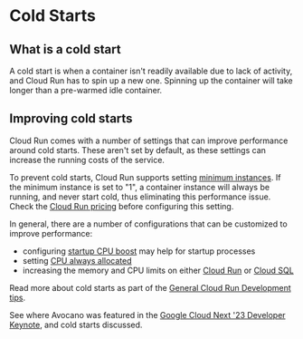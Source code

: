 # Cold Starts


## What is a cold start

A cold start is when a container isn't readily available due to lack of activity, and Cloud Run has to spin up a new one. Spinning up the container will take longer than a pre-warmed idle container.


## Improving cold starts 


Cloud Run comes with a number of settings that can improve performance around cold starts. These
aren't set by default, as these settings can increase the running costs of the service. 

To prevent cold starts, Cloud Run supports setting [minimum instances](https://cloud.google.com/run/docs/configuring/min-instances). If the minimum instance is set to "1", a container instance will always be running, and never start cold, thus eliminating this performance issue. Check the [Cloud Run pricing](https://cloud.google.com/run/pricing) before configuring this setting.  

In general, there are a number of configurations that can be customized to improve performance: 

* configuring [startup CPU boost](https://cloud.google.com/run/docs/configuring/services/cpu#startup-boost) may help for startup processes
* setting [CPU always allocated](https://cloud.google.com/run/docs/configuring/cpu-allocation)
* increasing the memory and CPU limits on either [Cloud Run](https://cloud.google.com/run/docs/configuring/services/memory-limits) or [Cloud SQL](https://cloud.google.com/sql/docs/postgres/instance-settings#cpus)

Read more about cold starts as part of the [General Cloud Run Development tips](https://cloud.google.com/run/docs/tips/general).

See where Avocano was featured in the [Google Cloud Next '23 Developer Keynote](https://youtu.be/268jdNwH6AM?t=1629), and cold starts discussed. 